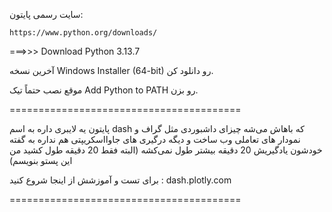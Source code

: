سایت رسمی پایتون:

```
https://www.python.org/downloads/
```

===>>> Download Python 3.13.7

آخرین نسخه Windows Installer (64-bit) رو دانلود کن.

موقع نصب حتماً تیک Add Python to PATH رو بزن.



========================================


پایتون یه لایبری داره به اسم dash که باهاش می‌شه چیزای داشبوردی مثل گراف و نمودار های تعاملی وب ساخت و دیگه درگیری های جاوااسکریپتی هم نداره به گفته خودشون یادگیریش 20 دقیقه بیشتر طول نمی‌کشه (البته فقط 20 دقیقه طول کشید من این پستو بنویسم)

برای تست و آموزشش از اینجا شروع کنید :
dash.plotly.com

========================================

